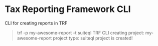 # Tax Reporting Framework CLI

CLI for creating reports in TRF

> trf -p my-awesome-report -t suiteql
> TRF CLI
> creating project: my-awesome-report
> project type: suiteql
> project is created!